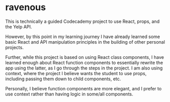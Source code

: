 # ravenous

This is technically a guided Codecademy project to use React, props, and the Yelp API. 

However, by this point in my learning journey I have already learned some basic React and API manipulation principles in the building of other personal projects.

Further, while this project is based on using React class components, I have learned enough about React function components to essentially rewrite the app using the latter, as I go through the steps in the project. I am also using context, where the project I believe wants the student to use props, including passing them down to child components, etc.

Personally, I believe function components are more elegant, and I prefer to use context rather than having logic in some/all components.
